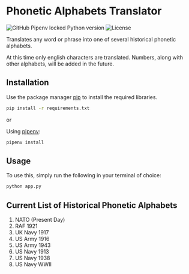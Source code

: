 # Phonetic Alphabets Translator
![GitHub Pipenv locked Python version](https://img.shields.io/github/pipenv/locked/python-version/Durhamster/Phonetic-Alphabets-Translator?color=blue&style=for-the-badge)
![License](https://img.shields.io/github/license/Durhamster/Phonetic-Alphabets-Translator?style=for-the-badge)

 Translates any word or phrase into one of several historical phonetic alphabets.

At this time only english characters are translated. Numbers, along with other alphabets,
will be added in the future.

## Installation

Use the package manager [pip](https://pip.pypa.io/en/stable/) to install the required libraries.

```bash
pip install -r requirements.txt
```

or

Using [pipenv](https://pipenv.pypa.io/en/latest/):

```bash
pipenv install
```
## Usage

To use this, simply run the following in your terminal of choice:

```bash
python app.py
```

## Current List of Historical Phonetic Alphabets

1. NATO (Present Day)
1. RAF 1921
1. UK Navy 1917
1. US Army 1916
1. US Army 1943
1. US Navy 1913
1. US Navy 1938
1. US Navy WWII
